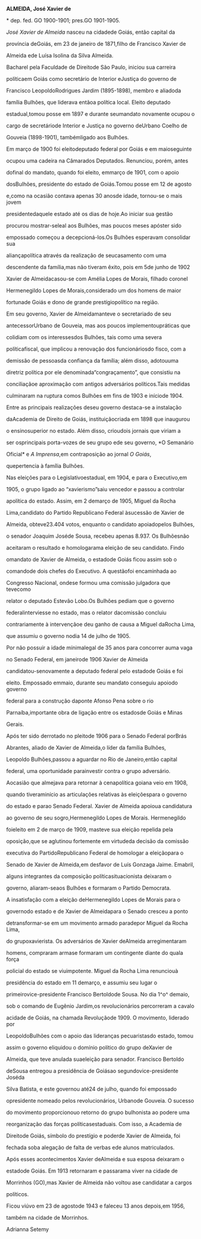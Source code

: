 **ALMEIDA, José Xavier de**



\* dep. fed. GO 1900-1901; pres.GO 1901-1905.



*José Xavier de Almeida* nasceu na cidadede Goiás, então capital da

província deGoiás, em 23 de janeiro de 1871,filho de Francisco Xavier de

Almeida ede Luísa Isolina da Silva Almeida.



Bacharel pela Faculdade de Direitode São Paulo, iniciou sua carreira

políticaem Goiás como secretário de Interior eJustiça do governo de

Francisco LeopoldoRodrigues Jardim (1895-1898), membro e aliadoda

família Bulhões, que liderava entãoa política local. Eleito deputado

estadual,tomou posse em 1897 e durante seumandato novamente ocupou o

cargo de secretáriode Interior e Justiça no governo deUrbano Coelho de

Gouveia (1898-1901), tambémligado aos Bulhões.



Em março de 1900 foi eleitodeputado federal por Goiás e em maioseguinte

ocupou uma cadeira na Câmarados Deputados. Renunciou, porém, antes

dofinal do mandato, quando foi eleito, emmarço de 1901, com o apoio

dosBulhões, presidente do estado de Goiás.Tomou posse em 12 de agosto

e,como na ocasião contava apenas 30 anosde idade, tornou-se o mais jovem

presidentedaquele estado até os dias de hoje.Ao iniciar sua gestão

procurou mostrar-seleal aos Bulhões, mas poucos meses apóster sido

empossado começou a decepcioná-los.Os Bulhões esperavam consolidar sua

aliançapolítica através da realização de seucasamento com uma

descendente da família,mas não tiveram êxito, pois em 5de junho de 1902

Xavier de Almeidacasou-se com Amélia Lopes de Morais, filhado coronel

Hermenegildo Lopes de Morais,considerado um dos homens de maior

fortunade Goiás e dono de grande prestígiopolítico na região.



Em seu governo, Xavier de Almeidamanteve o secretariado de seu

antecessorUrbano de Gouveia, mas aos poucos implementoupráticas que

colidiam com os interessesdos Bulhões, tais como uma severa

políticafiscal, que implicou a renovação dos funcionáriosdo fisco, com a

demissão de pessoasda confiança da família; além disso, adotouuma

diretriz política por ele denominada“congraçamento”, que consistiu na

conciliaçãoe aproximação com antigos adversários políticos.Tais medidas

culminaram na ruptura comos Bulhões em fins de 1903 e iníciode 1904.



Entre as principais realizações deseu governo destaca-se a instalação

daAcademia de Direito de Goiás, instituiçãocriada em 1898 que inaugurou

o ensinosuperior no estado. Além disso, crioudois jornais que viriam a

ser osprincipais porta-vozes de seu grupo ede seu governo, *O Semanário

Oficial* e *A Imprensa*,em contraposição ao jornal *O Goiás*,

quepertencia à família Bulhões.



Nas eleições para o Legislativoestadual, em 1904, e para o Executivo,em

1905, o grupo ligado ao “xavierismo”saiu vencedor e passou a controlar

apolítica do estado. Assim, em 2 demarço de 1905, Miguel da Rocha

Lima,candidato do Partido Republicano Federal àsucessão de Xavier de

Almeida, obteve23.404 votos, enquanto o candidato apoiadopelos Bulhões,

o senador Joaquim Joséde Sousa, recebeu apenas 8.937. Os Bulhõesnão

aceitaram o resultado e homologarama eleição de seu candidato. Findo

omandato de Xavier de Almeida, o estadode Goiás ficou assim sob o

comandode dois chefes do Executivo. A questãofoi encaminhada ao

Congresso Nacional, ondese formou uma comissão julgadora que tevecomo

relator o deputado Estevão Lobo.Os Bulhões pediam que o governo

federalinterviesse no estado, mas o relator dacomissão concluiu

contrariamente à intervençãoe deu ganho de causa a Miguel daRocha Lima,

que assumiu o governo nodia 14 de julho de 1905.



Por não possuir a idade mínimalegal de 35 anos para concorrer auma vaga

no Senado Federal, em janeirode 1906 Xavier de Almeida

candidatou-senovamente a deputado federal pelo estadode Goiás e foi

eleito. Empossado emmaio, durante seu mandato conseguiu apoiodo governo

federal para a construção daponte Afonso Pena sobre o rio

Parnaíba,importante obra de ligação entre os estadosde Goiás e Minas

Gerais.



Após ter sido derrotado no pleitode 1906 para o Senado Federal porBrás

Abrantes, aliado de Xavier de Almeida,o líder da família Bulhões,

Leopoldo Bulhões,passou a aguardar no Rio de Janeiro,então capital

federal, uma oportunidade parainvestir contra o grupo adversário.

Aocasião que almejava para retornar à cenapolítica goiana veio em 1908,

quando tiveraminício as articulações relativas às eleiçõespara o governo

do estado e parao Senado Federal. Xavier de Almeida apoioua candidatura

ao governo de seu sogro,Hermenegildo Lopes de Morais. Hermenegildo

foieleito em 2 de março de 1909, masteve sua eleição repelida pela

oposição,que se aglutinou fortemente em virtudeda decisão da comissão

executiva do PartidoRepublicano Federal de homologar a eleiçãopara o

Senado de Xavier de Almeida,em desfavor de Luís Gonzaga Jaime. Emabril,

alguns integrantes da composição políticasituacionista deixaram o

governo, aliaram-seaos Bulhões e formaram o Partido Democrata.



A insatisfação com a eleição deHermenegildo Lopes de Morais para o

governodo estado e de Xavier de Almeidapara o Senado cresceu a ponto

detransformar-se em um movimento armado paradepor Miguel da Rocha Lima,

do grupoxavierista. Os adversários de Xavier deAlmeida arregimentaram

homens, compraram armase formaram um contingente diante do quala força

policial do estado se viuimpotente. Miguel da Rocha Lima renunciouà

presidência do estado em 11 demarço, e assumiu seu lugar o

primeirovice-presidente Francisco Bertoldode Sousa. No dia 1^o^ demaio,

sob o comando de Eugênio Jardim,os revolucionários percorreram a cavalo

acidade de Goiás, na chamada Revoluçãode 1909. O movimento, liderado por

LeopoldoBulhões com o apoio das lideranças pecuaristasdo estado, tomou

assim o governo eliquidou o domínio político do grupo deXavier de

Almeida, que teve anulada suaeleição para senador. Francisco Bertoldo

deSousa entregou a presidência de Goiásao segundovice-presidente Joséda

Silva Batista, e este governou até24 de julho, quando foi empossado

opresidente nomeado pelos revolucionários, Urbanode Gouveia. O sucesso

do movimento proporcionouo retorno do grupo bulhonista ao podere uma

reorganização das forças políticasestaduais. Com isso, a Academia de

Direitode Goiás, símbolo do prestígio e poderde Xavier de Almeida, foi

fechada soba alegação de falta de verbas ede alunos matriculados.



Após esses acontecimentos Xavier deAlmeida e sua esposa deixaram o

estadode Goiás. Em 1913 retornaram e passarama viver na cidade de

Morrinhos (GO),mas Xavier de Almeida não voltou ase candidatar a cargos

políticos.



Ficou viúvo em 23 de agostode 1943 e faleceu 13 anos depois,em 1956,

também na cidade de Morrinhos.



Adrianna Setemy



